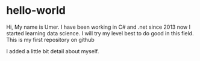 # hello-world
Hi, My name is Umer. I have been working in C# and .net since 2013 now I started learning data science. I will try my level best to do good in this field. 
This is my first repository on github


I added a little bit detail about myself.
